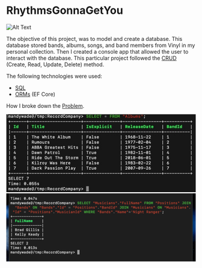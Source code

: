 # RhythmsGonnaGetYou

![Alt Text](http://g.recordit.co/DljxAyYNEd.gif)

The objective of this project, was to model and create a database. This database stored bands, albums, songs, and band members from Vinyl in my personal collection. Then I created a console app that allowed the user to interact with the database. This particular project followed the [CRUD](https://developer.mozilla.org/en-US/docs/Glossary/CRUD) (Create, Read, Update, Delete) method.

The following technologies were used:

- [SQL](https://developer.mozilla.org/en-US/docs/Glossary/SQL)
- [ORMs](https://hibernate.org/orm/what-is-an-orm/) (EF Core)

How I broke down the [Problem](https://github.com/MandyW0312/RhythmsGonnaGetYou/blob/master/PEDAC.md).

![Getting Started](Database.jpg)
![Getting Started](SQL.png)
